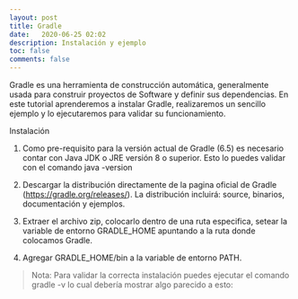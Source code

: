 ```yaml
---
layout: post
title: Gradle
date:   2020-06-25 02:02
description: Instalación y ejemplo
toc: false
comments: false
---
```


Gradle es una herramienta de construcción automática, generalmente usada para construir proyectos de Software y definir sus dependencias. En este tutorial aprenderemos a instalar Gradle, realizaremos un sencillo ejemplo y lo ejecutaremos para validar su funcionamiento.

Instalación

1. Como pre-requisito para la versión actual de Gradle (6.5) es necesario contar con Java JDK o JRE versión 8 o superior. Esto lo puedes validar con el comando java -version

2. Descargar la distribución directamente de la pagina oficial de Gradle (https://gradle.org/releases/). La distribución incluirá: source, binarios, documentación y ejemplos.

3. Extraer el archivo zip, colocarlo dentro de una ruta especifica, setear la variable de entorno GRADLE_HOME apuntando a la ruta donde colocamos Gradle.

4. Agregar GRADLE_HOME/bin a la variable de entorno PATH.

>Nota: Para validar la correcta instalación puedes ejecutar el comando gradle -v lo cual debería mostrar algo parecido a esto:
